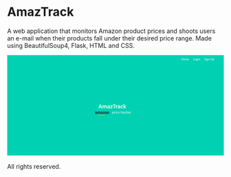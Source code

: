 # AmazTrack
A web application that monitors Amazon product prices and shoots users an e-mail when their products fall under their desired price range. Made using BeautifulSoup4, Flask, HTML and CSS.

![](screenshots/landing_page.png)

All rights reserved.

